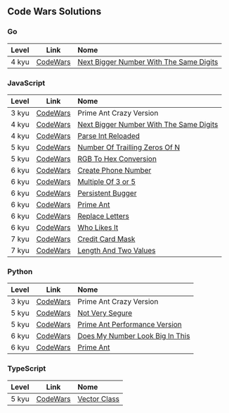 ## Code Wars Solutions

### Go

| Level       | Link                                                               | Nome |
| :---        | :----:                                                             | :--- |
| 4 kyu       | [CodeWars](https://www.codewars.com/kata/55983863da40caa2c900004e) | [Next Bigger Number With The Same Digits](Go/4_kyu/NextBiggerNumberWithTheSameDigits.go) |

### JavaScript

| Level       | Link                                                               | Nome |
| :---        | :----:                                                             | :--- |
| 3 kyu       | [CodeWars](https://www.codewars.com/kata/5a54e01d80eba8014c000344) | Prime Ant Crazy Version |
| 4 kyu       | [CodeWars](https://www.codewars.com/kata/55983863da40caa2c900004e) | [Next Bigger Number With The Same Digits](JavaScript/4_kyu/NextBiggerNumberWithTheSameDigits.js) |
| 4 kyu       | [CodeWars](https://www.codewars.com/kata/525c7c5ab6aecef16e0001a5) | [Parse Int Reloaded](JavaScript/4_kyu/ParseIntReloaded.js) |
| 5 kyu       | [CodeWars](https://www.codewars.com/kata/52f787eb172a8b4ae1000a34) | [Number Of Trailling Zeros Of N](JavaScript/5_kyu/NumberOfTrailingZerosOfN.js) |
| 5 kyu       | [CodeWars](https://www.codewars.com/kata/513e08acc600c94f01000001) | [RGB To Hex Conversion](JavaScript/5_kyu/RGBToHexConversion.js) |
| 6 kyu       | [CodeWars](https://www.codewars.com/kata/525f50e3b73515a6db000b83) | [Create Phone Number](JavaScript/6_kyu/CreatePhoneNumber.js) |
| 6 kyu       | [CodeWars](https://www.codewars.com/kata/514b92a657cdc65150000006) | [Multiple Of 3 or 5](JavaScript/6_kyu/MutipleOf3or5.js) |
| 6 kyu       | [CodeWars](https://www.codewars.com/kata/55bf01e5a717a0d57e0000ec) | [Persistent Bugger](JavaScript/6_kyu/PersistentBugger.js) |
| 6 kyu       | [CodeWars](https://www.codewars.com/kata/5a2c084ab6cfd7f0840000e4) | [Prime Ant](JavaScript/6_kyu/PrimeAnt.js) |
| 6 kyu       | [CodeWars](https://www.codewars.com/kata/5a4331b18f27f2b31f000085) | [Replace Letters](JavaScript/6_kyu/ReplaceLetters.js) |
| 6 kyu       | [CodeWars](https://www.codewars.com/kata/5266876b8f4bf2da9b000362) | [Who Likes It](JavaScript/6_kyu/WhoLikesIt.js) |
| 7 kyu       | [CodeWars](https://www.codewars.com/kata/5412509bd436bd33920011bc) | [Credit Card Mask](JavaScript/7_kyu/CreditCardMask.js) |
| 7 kyu       | [CodeWars](https://www.codewars.com/kata/62a611067274990047f431a8) | [Length And Two Values](JavaScript/7_kyu/LengthAndTwoValues.js) |

### Python

| Level       | Link                                                               | Nome |
| :---        | :----:                                                             | :--- |
| 3 kyu       | [CodeWars](https://www.codewars.com/kata/5a54e01d80eba8014c000344) | Prime Ant Crazy Version |
| 5 kyu       | [CodeWars](https://www.codewars.com/kata/526dbd6c8c0eb53254000110) | [Not Very Segure](Python/5_kyu/NotVerySecure.py) |
| 5 kyu       | [CodeWars](https://www.codewars.com/kata/5a2e96f1c5e2849eef00014a) | [Prime Ant Performance Version](Python/5_kyu/PrimeAntPerformanceVersion.py) |
| 6 kyu       | [CodeWars](https://www.codewars.com/kata/5287e858c6b5a9678200083c) | [Does My Number Look Big In This](Python/6_kyu/DoesMyNumberLookBigInThis.py) |
| 6 kyu       | [CodeWars](https://www.codewars.com/kata/5a2c084ab6cfd7f0840000e4) | [Prime Ant](Python/6_kyu/PrimeAnt.py) |

### TypeScript

| Level       | Link                                                               | Nome |
| :---        | :----:                                                             | :--- |
| 5 kyu       | [CodeWars](https://www.codewars.com/kata/526dad7f8c0eb5c4640000a4) | [Vector Class](TypeScript/5_kyu/VectorClass.ts) |